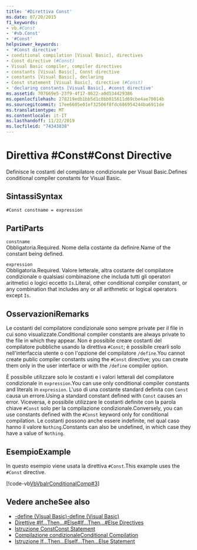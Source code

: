 ```yaml
---
title: '#Direttiva Const'
ms.date: 07/20/2015
f1_keywords:
- vb.#Const
- '#vb.Const'
- '#Const'
helpviewer_keywords:
- '#Const directive'
- conditional compilation [Visual Basic], directives
- Const directive (#Const)
- Visual Basic compiler, compiler directives
- constants [Visual Basic], Const directive
- constants [Visual Basic], declaring
- Const statement [Visual Basic], directive (#Const)
- 'declaring constants [Visual Basic], #const directive'
ms.assetid: 707669e5-23f9-4f17-8622-a0d534429386
ms.openlocfilehash: 278219edb1bb5d1c0bb015611d69cbe4ae70014b
ms.sourcegitcommit: 17ee6605e01ef32506f8fdc686954244ba6911de
ms.translationtype: MT
ms.contentlocale: it-IT
ms.lasthandoff: 11/22/2019
ms.locfileid: "74343838"
---
```

# <a name="const-directive"></a><span data-ttu-id="c0143-102">Direttiva #Const</span><span class="sxs-lookup"><span data-stu-id="c0143-102">#Const Directive</span></span>

<span data-ttu-id="c0143-103">Definisce le costanti del compilatore condizionale per Visual Basic.</span><span class="sxs-lookup"><span data-stu-id="c0143-103">Defines conditional compiler constants for Visual Basic.</span></span>  
  
## <a name="syntax"></a><span data-ttu-id="c0143-104">Sintassi</span><span class="sxs-lookup"><span data-stu-id="c0143-104">Syntax</span></span>  
  
```vb  
#Const constname = expression  
```  
  
## <a name="parts"></a><span data-ttu-id="c0143-105">Parti</span><span class="sxs-lookup"><span data-stu-id="c0143-105">Parts</span></span>  

 `constname`  
 <span data-ttu-id="c0143-106">Obbligatoria.</span><span class="sxs-lookup"><span data-stu-id="c0143-106">Required.</span></span> <span data-ttu-id="c0143-107">Nome della costante da definire.</span><span class="sxs-lookup"><span data-stu-id="c0143-107">Name of the constant being defined.</span></span>  
  
 `expression`  
 <span data-ttu-id="c0143-108">Obbligatoria.</span><span class="sxs-lookup"><span data-stu-id="c0143-108">Required.</span></span> <span data-ttu-id="c0143-109">Valore letterale, altra costante del compilatore condizionale o qualsiasi combinazione che includa tutti gli operatori aritmetici o logici eccetto `Is`.</span><span class="sxs-lookup"><span data-stu-id="c0143-109">Literal, other conditional compiler constant, or any combination that includes any or all arithmetic or logical operators except `Is`.</span></span>  
  
## <a name="remarks"></a><span data-ttu-id="c0143-110">Osservazioni</span><span class="sxs-lookup"><span data-stu-id="c0143-110">Remarks</span></span>  

 <span data-ttu-id="c0143-111">Le costanti del compilatore condizionale sono sempre private per il file in cui sono visualizzate.</span><span class="sxs-lookup"><span data-stu-id="c0143-111">Conditional compiler constants are always private to the file in which they appear.</span></span> <span data-ttu-id="c0143-112">Non è possibile creare costanti del compilatore pubbliche usando la direttiva `#Const`; è possibile crearli solo nell'interfaccia utente o con l'opzione del compilatore `/define`.</span><span class="sxs-lookup"><span data-stu-id="c0143-112">You cannot create public compiler constants using the `#Const` directive; you can create them only in the user interface or with the `/define` compiler option.</span></span>  
  
 <span data-ttu-id="c0143-113">È possibile utilizzare solo le costanti e i valori letterali del compilatore condizionale in `expression`.</span><span class="sxs-lookup"><span data-stu-id="c0143-113">You can use only conditional compiler constants and literals in `expression`.</span></span> <span data-ttu-id="c0143-114">L'uso di una costante standard definita con `Const` causa un errore.</span><span class="sxs-lookup"><span data-stu-id="c0143-114">Using a standard constant defined with `Const` causes an error.</span></span> <span data-ttu-id="c0143-115">Viceversa, è possibile utilizzare le costanti definite con la parola chiave `#Const` solo per la compilazione condizionale.</span><span class="sxs-lookup"><span data-stu-id="c0143-115">Conversely, you can use constants defined with the `#Const` keyword only for conditional compilation.</span></span> <span data-ttu-id="c0143-116">Le costanti possono anche essere indefinite, nel qual caso hanno il valore `Nothing`.</span><span class="sxs-lookup"><span data-stu-id="c0143-116">Constants can also be undefined, in which case they have a value of `Nothing`.</span></span>  
  
## <a name="example"></a><span data-ttu-id="c0143-117">Esempio</span><span class="sxs-lookup"><span data-stu-id="c0143-117">Example</span></span>  

 <span data-ttu-id="c0143-118">In questo esempio viene usata la direttiva `#Const`.</span><span class="sxs-lookup"><span data-stu-id="c0143-118">This example uses the `#Const` directive.</span></span>  
  
 [!code-vb[VbVbalrConditionalComp#3](~/samples/snippets/visualbasic/VS_Snippets_VBCSharp/VbVbalrConditionalComp/VB/Class1.vb#3)]  
  
## <a name="see-also"></a><span data-ttu-id="c0143-119">Vedere anche</span><span class="sxs-lookup"><span data-stu-id="c0143-119">See also</span></span>

- [<span data-ttu-id="c0143-120">-define (Visual Basic)</span><span class="sxs-lookup"><span data-stu-id="c0143-120">-define (Visual Basic)</span></span>](../../../visual-basic/reference/command-line-compiler/define.md)
- [<span data-ttu-id="c0143-121">Direttive #If...Then...#Else</span><span class="sxs-lookup"><span data-stu-id="c0143-121">#If...Then...#Else Directives</span></span>](../../../visual-basic/language-reference/directives/if-then-else-directives.md)
- [<span data-ttu-id="c0143-122">Istruzione Const</span><span class="sxs-lookup"><span data-stu-id="c0143-122">Const Statement</span></span>](../../../visual-basic/language-reference/statements/const-statement.md)
- [<span data-ttu-id="c0143-123">Compilazione condizionale</span><span class="sxs-lookup"><span data-stu-id="c0143-123">Conditional Compilation</span></span>](../../../visual-basic/programming-guide/program-structure/conditional-compilation.md)
- [<span data-ttu-id="c0143-124">Istruzione If...Then...Else</span><span class="sxs-lookup"><span data-stu-id="c0143-124">If...Then...Else Statement</span></span>](../../../visual-basic/language-reference/statements/if-then-else-statement.md)
